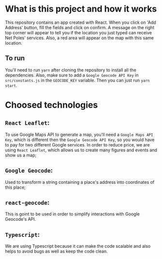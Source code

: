 # What is this project and how it works
This repository contains an app created with React. When you click on  'Add Address' button, fill the fields and click on confirm. A message on the right top corner will appear to tell you if the location you just typed can receive Net Poles' services. Also, a red area will appear on the map with this same location.

## To run
You'll need to run `yarn` after cloning the repository to install all the dependencies. Also, make sure to add a `Google Geocode API Key` in `src/constants.js` in the `GEOCODE_KEY` variable. Then you can just run `yarn start`.

# Choosed technologies
## `React Leaflet`: 
To use Google Maps API to generate a map, you'll need a `Google Maps API Key`, which is different then the `Google Geocode API Key`, so you would have to pay for two different Google services. In order to reduce price, we are using `React Leaflet`, which allows us to create many figures and events and show us a map;

## `Google Geocode`: 
Used to transform a string containing a place's address into coordinates of this place;

## `react-geocode`: 
This is goint to be used in order to simplify interactions with Google Geocode's API.

## `Typescript`: 
We are using Typescript because it can make the code scalable and also helps to avoid bugs as well as keep the code clean.
